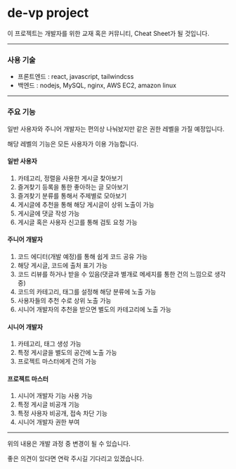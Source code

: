 # de-vp project

이 프로젝트는 개발자를 위한 교재 혹은 커뮤니티, Cheat Sheet가 될 것입니다.

----

### 사용 기술

- 프론트엔드 : react, javascript, tailwindcss
- 백엔드 : nodejs, MySQL, nginx, AWS EC2, amazon linux

----

### 주요 기능

일반 사용자와 주니어 개발자는 편의상 나눠놨지만 같은 권한 레벨을 가질 예정입니다.

해당 레벨의 기능은 모든 사용자가 이용 가능합니다.

#### 일반 사용자

1. 카테고리, 정렬을 사용한 게시글 찾아보기
2. 즐겨찾기 등록을 통한 좋아하는 글 모아보기
3. 즐겨찾기 분류를 통해서 주제별로 모아보기
4. 게시글에 추천을 통해 해당 게시글이 상위 노출이 가능
5. 게시글에 댓글 작성 가능
6. 게시글 혹은 사용자 신고를 통해 검토 요청 가능

#### 주니어 개발자

1. 코드 에디터(개발 예정)를 통해 쉽게 코드 공유 가능
2. 해당 게시글, 코드에 출처 표기 가능
3. 코드 리뷰를 하거나 받을 수 있음(댓글과 별개로 메세지를 통한 건의 느낌으로 생각중)
4. 코드의 카테고리, 태그를 설정해 해당 분류에 노출 가능
5. 사용자들의 추천 수로 상위 노출 가능
6. 시니어 개발자의 추천을 받으면 별도의 카테고리에 노출 가능

#### 시니어 개발자

1. 카테고리, 태그 생성 가능
2. 특정 게시글을 별도의 공간에 노출 가능
3. 프로젝트 마스터에게 건의 가능

#### 프로젝트 마스터

1. 시니어 개발자 기능 사용 가능
2. 특정 게시글 비공개 기능
3. 특정 사용자 비공개, 접속 차단 기능
4. 시니어 개발자 권한 부여

----

위의 내용은 개발 과정 중 변경이 될 수 있습니다.

좋은 의견이 있다면 연락 주시길 기다리고 있겠습니다.
